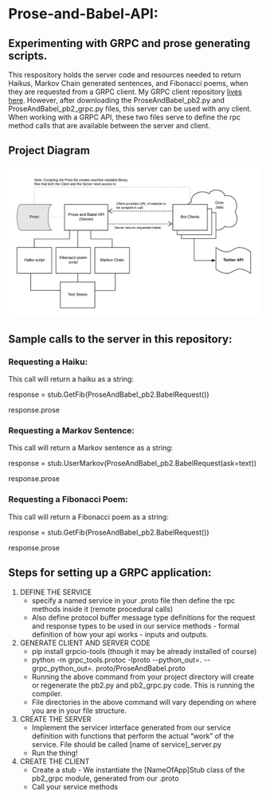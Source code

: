 # Prose-and-Babel-API: 
## Experimenting with GRPC and prose generating scripts.

This respository holds the server code and resources needed to return Haikus, Markov Chain generated sentences, and Fibonacci poems, when they are requested from a GRPC client. My GRPC client repository [lives here](https://github.com/jfahmy/BabelBots). However, after downloading the ProseAndBabel_pb2.py and ProseAndBabel_pb2_grpc.py files, this server can be used with any client. When working with a GRPC API, these two files serve to define the rpc method calls that are available between the server and client. 

## Project Diagram
![Project Diagram](https://github.com/jfahmy/Images/blob/master/Babel%20Bots%20Diagram%20(1).png)

## Sample calls to the server in this repository: 

### Requesting a Haiku:

This call will return a haiku as a string:

response = stub.GetFib(ProseAndBabel_pb2.BabelRequest())

response.prose

### Requesting a Markov Sentence:

This call will return a Markov sentence as a string:

response = stub.UserMarkov(ProseAndBabel_pb2.BabelRequest(ask=text))

response.prose

### Requesting a Fibonacci Poem:

This call will return a Fibonacci poem as a string:

response = stub.GetFib(ProseAndBabel_pb2.BabelRequest())

response.prose



## Steps for setting up a GRPC application:

1. DEFINE THE SERVICE
    - specify a named service in your .proto file then define the rpc methods inside it (remote procedural calls)
    - Also define protocol buffer message type definitions for the request and response types to be used in our service methods - formal definition of how your api works - inputs and outputs.
2. GENERATE CLIENT AND SERVER CODE
    - pip install grpcio-tools (though it may be already installed of course)
    - python -m grpc_tools.protoc -Iproto --python_out=. --grpc_python_out=. proto/ProseAndBabel.proto
    - Running the above command from your project directory will create or regenerate the pb2.py and pb2_grpc.py code. This is running the compiler.
    - File directories in the above command will vary depending on where you are in your file structure. 
3. CREATE THE SERVER
    - Implement the servicer interface generated from our service definition with functions that perform the actual “work” of the service. File should be called [name of service]_server.py
    - Run the thing!
4. CREATE THE CLIENT
    - Create a stub - We instantiate the [NameOfApp]Stub class of the pb2_grpc module, generated from our .proto
    - Call your service methods 
